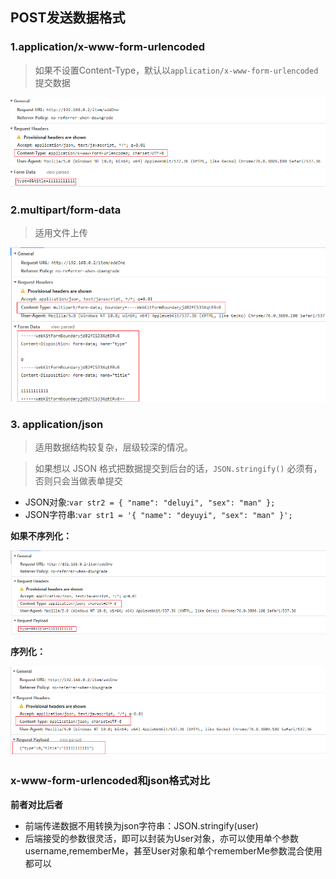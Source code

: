 ## POST发送数据格式

### 1.application/x-www-form-urlencoded

> 如果不设置Content-Type，默认以`application/x-www-form-urlencoded`提交数据

![1566651044990](../img/1566651044990.png)

### 2.multipart/form-data

> 适用文件上传
>

![1566650018095](../img/20190824203355.png)

### 3. application/json

> 适用数据结构较复杂，层级较深的情况。

> 如果想以 JSON 格式把数据提交到后台的话，`JSON.stringify()` 必须有，否则只会当做表单提交

- JSON对象:`var str2 = { "name": "deluyi", "sex": "man" };`
- JSON字符串:`var str1 = '{ "name": "deyuyi", "sex": "man" }';`

**如果不序列化：**

![1566650596872](../img/1566650596872.png)

**序列化：**

![1566650748487](../img/1566650748487.png)

### x-www-form-urlencoded和json格式对比

**前者对比后者**

- 前端传递数据不用转换为json字符串：JSON.stringify(user) 
- 后端接受的参数很灵活，即可以封装为User对象，亦可以使用单个参数username,rememberMe，甚至User对象和单个rememberMe参数混合使用都可以

